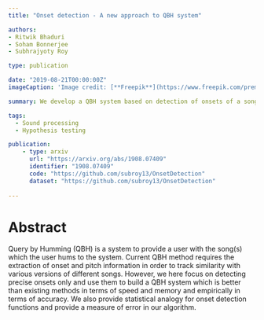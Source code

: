 ```yaml
---
title: "Onset detection - A new approach to QBH system"

authors:
- Ritwik Bhaduri
- Soham Bonnerjee
- Subhrajyoty Roy

type: publication

date: "2019-08-21T00:00:00Z"
imageCaption: 'Image credit: [**Freepik**](https://www.freepik.com/premium-vector/abstract-digital-sound-wave-music-beats-background_2398765.htm)'

summary: We develop a QBH system based on detection of onsets of a song, within a statistical framework.

tags:
  - Sound processing
  - Hypothesis testing

publication:
    - type: arxiv
      url: "https://arxiv.org/abs/1908.07409"
      identifier: "1908.07409"
      code: "https://github.com/subroy13/OnsetDetection"
      dataset: "https://github.com/subroy13/OnsetDetection"
      
---
```


# Abstract 

Query by Humming (QBH) is a system to provide a user with the song(s) which the user hums to the system. Current QBH method requires the extraction of onset and pitch information in order to track similarity with various versions of different songs. However, we here focus on detecting precise onsets only and use them to build a QBH system which is better than existing methods in terms of speed and memory and empirically in terms of accuracy. We also provide statistical analogy for onset detection functions and provide a measure of error in our algorithm.

